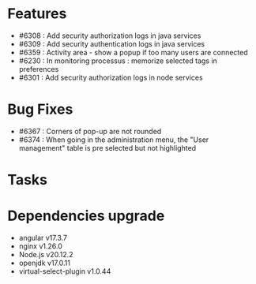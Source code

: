 
# Features

- #6308 : Add security authorization logs in java services
- #6309 : Add security authentication logs in java services
- #6359 : Activity area - show a popup if too many users are connected
- #6230 : In monitoring processus : memorize selected tags in preferences
- #6301 : Add security authorization logs in node services

# Bug Fixes

- #6367 : Corners of pop-up are not rounded
- #6374 : When going in the administration menu, the "User management" table is pre selected but not highlighted

# Tasks

# Dependencies upgrade

- angular v17.3.7
- nginx v1.26.0
- Node.js v20.12.2
- openjdk v17.0.11
- virtual-select-plugin v1.0.44 

